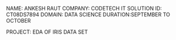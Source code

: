 NAME: ANKESH RAUT
COMPANY: CODETECH IT SOLUTION 
ID: CT08DS7894
DOMAIN: DATA SCIENCE
DURATION:SEPTEMBER TO OCTOBER


PROJECT: EDA OF IRIS DATA SET
